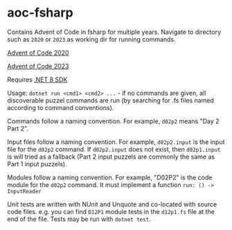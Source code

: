 # aoc-fsharp

Contains Advent of Code in fsharp for multiple years. Navigate to directory such as `2020` or `2023` as working dir for running commands.

[Advent of Code 2020](https://adventofcode.com/2020)

[Advent of Code 2023](https://adventofcode.com/2023)

Requires [.NET 8 SDK](https://dotnet.microsoft.com/download/dotnet/8.0)

Usage: `dotnet run <cmd1> <cmd2> ...` - if no commands are given, all discoverable puzzel commands are run (by searching for .fs files named according to command conventions).

Commands follow a naming convention. For example, `d02p2` means "Day 2 Part 2".

Input files follow a naming convention. For example, `d02p2.input` is the input file for the `d02p2` command. If `d02p2.input` does not exist, then `d02p1.input` is will tried as a fallback (Part 2 input puzzels are commonly the same as Part 1 input puzzels).

Modules follow a naming convention. For example, "D02P2" is the code module for the `d02p2` command. It must implement a function `run: () -> InputReader`

Unit tests are written with NUnit and Unquote and co-located with source code files. e.g. you can find `D12P1` module tests in the `d12p1.fs` file at the end of the file. Tests may be run with `dotnet test`.
